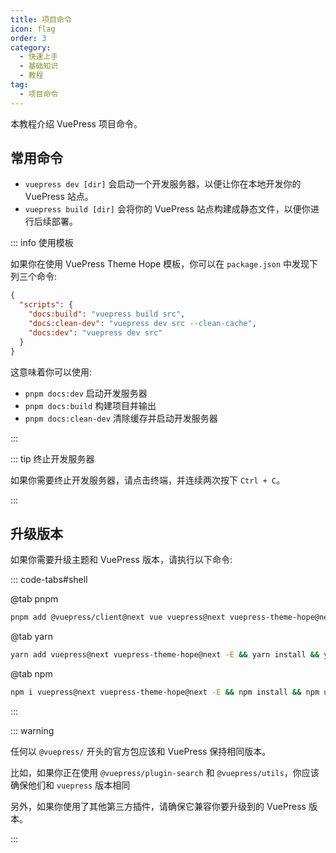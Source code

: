 ```yaml
---
title: 项目命令
icon: flag
order: 3
category:
  - 快速上手
  - 基础知识
  - 教程
tag:
  - 项目命令
---
```


本教程介绍 VuePress 项目命令。

<!-- more -->

## 常用命令

- `vuepress dev [dir]` 会启动一个开发服务器，以便让你在本地开发你的 VuePress 站点。
- `vuepress build [dir]` 会将你的 VuePress 站点构建成静态文件，以便你进行后续部署。

::: info 使用模板

如果你在使用 VuePress Theme Hope 模板，你可以在 `package.json` 中发现下列三个命令:

```json
{
  "scripts": {
    "docs:build": "vuepress build src",
    "docs:clean-dev": "vuepress dev src --clean-cache",
    "docs:dev": "vuepress dev src"
  }
}
```

这意味着你可以使用:

- `pnpm docs:dev` 启动开发服务器
- `pnpm docs:build` 构建项目并输出
- `pnpm docs:clean-dev` 清除缓存并启动开发服务器

:::

::: tip 终止开发服务器

如果你需要终止开发服务器，请点击终端，并连续两次按下 `Ctrl + C`。

:::

## 升级版本

如果你需要升级主题和 VuePress 版本，请执行以下命令:

::: code-tabs#shell

@tab pnpm

```bash
pnpm add @vuepress/client@next vue vuepress@next vuepress-theme-hope@next -E && pnpm i && pnpm up
```

@tab yarn

```bash
yarn add vuepress@next vuepress-theme-hope@next -E && yarn install && yarn upgrade
```

@tab npm

```bash
npm i vuepress@next vuepress-theme-hope@next -E && npm install && npm update
```

:::

::: warning

任何以 `@vuepress/` 开头的官方包应该和 VuePress 保持相同版本。

比如，如果你正在使用 `@vuepress/plugin-search` 和 `@vuepress/utils`，你应该确保他们和 `vuepress` 版本相同

另外，如果你使用了其他第三方插件，请确保它兼容你要升级到的 VuePress 版本。

:::
